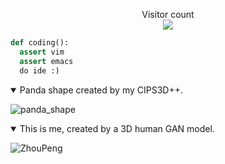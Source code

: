 <p align="center"> 
  Visitor count<br>
  <img src="https://profile-counter.glitch.me/PeterouZh/count.svg" />
</p>


```python
def coding():
  assert vim
  assert emacs
  do ide :)

```

<details open>
<summary>
  Panda shape created by my CIPS3D++.
</summary>
  
![panda_shape](https://user-images.githubusercontent.com/26176709/180780767-dbe1c83e-f233-4470-8fb9-9a4f433403eb.gif)
</details>

<details open>
<summary>
  This is me, created by a 3D human GAN model. 
</summary>
  
![ZhouPeng](https://user-images.githubusercontent.com/26176709/194794823-58a9ae35-88a9-466d-8af3-a0f9b0abe1ad.gif)
</details>


<!-- - 🤔 I am looking for a job right now. -->
<!-- - 我即将博士毕业，正在找工作，请联系我通过邮箱zhoupengcv@sjtu.edu.cn或者微信 zhoupeng341453 -->

<!--
**PeterouZh/PeterouZh** is a ✨ _special_ ✨ repository because its `README.md` (this file) appears on your GitHub profile.

Here are some ideas to get you started:

- 🔭 I’m currently working on ...
- 🌱 I’m currently learning ...
- 👯 I’m looking to collaborate on ...
- 🤔 I’m looking for help with ...
- 💬 Ask me about ...
- 📫 How to reach me: ...
- 😄 Pronouns: ...
- ⚡ Fun fact: ...
-->
